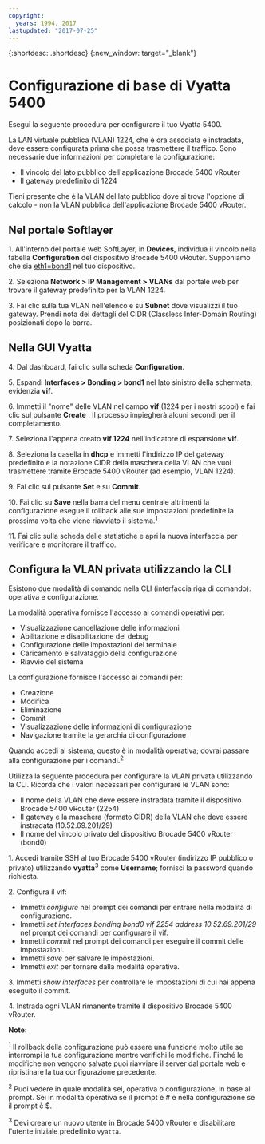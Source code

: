 ```yaml
---
copyright:
  years: 1994, 2017
lastupdated: "2017-07-25"
---
```


{:shortdesc: .shortdesc}
{:new_window: target="_blank"}

# Configurazione di base di Vyatta 5400

Esegui la seguente procedura per configurare il tuo Vyatta 5400.

La LAN virtuale pubblica (VLAN) 1224, che è ora associata e instradata, deve essere configurata prima che possa trasmettere il traffico. Sono necessarie due informazioni per completare la configurazione:

  * Il vincolo del lato pubblico dell'applicazione Brocade 5400 vRouter
  * Il gateway predefinito di 1224

Tieni presente che è la VLAN del lato pubblico dove si trova l'opzione di calcolo - non la VLAN pubblica dell'applicazione Brocade 5400 vRouter.

## Nel portale Softlayer

1\. All'interno del portale web SoftLayer, in **Devices**, individua il vincolo nella tabella **Configuration** del dispositivo Brocade 5400 vRouter. Supponiamo che sia <span style="text-decoration: underline">eth1=bond1</span> nel tuo dispositivo.

2\. Seleziona **Network > IP Management > VLANs** dal portale web per trovare il gateway predefinito per la VLAN 1224.

3\. Fai clic sulla tua VLAN nell'elenco e su **Subnet** dove visualizzi il tuo gateway. Prendi nota dei dettagli del CIDR (Classless Inter-Domain Routing) posizionati dopo la barra. 

## Nella GUI Vyatta

4\. Dal dashboard, fai clic sulla scheda **Configuration**.

5\. Espandi **Interfaces > Bonding > bond1** nel lato sinistro della schermata; evidenzia **vif**.

6\. Immetti il "nome" delle VLAN nel campo **vif** (1224 per i nostri scopi) e fai clic sul pulsante **Create** . Il processo impiegherà alcuni secondi per il completamento.

7\. Seleziona l'appena creato **vif 1224** nell'indicatore di espansione **vif**.

8\. Seleziona la casella in **dhcp** e immetti l'indirizzo IP del gateway predefinito e la notazione CIDR della maschera della VLAN che vuoi trasmettere tramite Brocade 5400 vRouter (ad esempio, VLAN 1224).

9\. Fai clic sul pulsante **Set** e su **Commit**.

10\. Fai clic su **Save** nella barra del menu centrale altrimenti la configurazione esegue il rollback alle sue impostazioni predefinite la prossima volta che viene riavviato il sistema.<sup>1</sup>

11\. Fai clic sulla scheda delle statistiche e apri la nuova interfaccia per verificare e monitorare il traffico.

## Configura la VLAN privata utilizzando la CLI

Esistono due modalità di comando nella CLI (interfaccia riga di comando): operativa e configurazione. 

La modalità operativa fornisce l'accesso ai comandi operativi per:

  * Visualizzazione cancellazione delle informazioni
  * Abilitazione e disabilitazione del debug
  * Configurazione delle impostazioni del terminale
  * Caricamento e salvataggio della configurazione
  * Riavvio del sistema

La configurazione fornisce l'accesso ai comandi per:

  * Creazione
  * Modifica
  * Eliminazione
  * Commit
  * Visualizzazione delle informazioni di configurazione
  * Navigazione tramite la gerarchia di configurazione

Quando accedi al sistema, questo è in modalità operativa; dovrai passare alla configurazione per i comandi.<sup>2</sup>

Utilizza la seguente procedura per configurare la VLAN privata utilizzando la CLI. Ricorda che i valori necessari per configurare le VLAN sono:

  * Il nome della VLAN che deve essere instradata tramite il dispositivo Brocade 5400 vRouter (2254)
  * Il gateway e la maschera (formato CIDR) della VLAN che deve essere instradata (10.52.69.201/29)
  * Il nome del vincolo privato del dispositivo Brocade 5400 vRouter (bond0)

1\. Accedi tramite SSH al tuo Brocade 5400 vRouter (indirizzo IP pubblico o privato) utilizzando **vyatta**<sup>3</sup> come **Username**; fornisci la password quando richiesta.

2\. Configura il vif:

  * Immetti *configure* nel prompt dei comandi per entrare nella modalità di configurazione.
  * Immetti *set interfaces bonding bond0 vif 2254 address 10.52.69.201/29* nel prompt dei comandi per configurare il vif.
  * Immetti *commit* nel prompt dei comandi per eseguire il commit delle impostazioni.
  * Immetti *save* per salvare le impostazioni.
  * Immetti *exit* per tornare dalla modalità operativa.

3\. Immetti *show interfaces* per controllare le impostazioni di cui hai appena eseguito il commit.

4\. Instrada ogni VLAN rimanente tramite il dispositivo Brocade 5400 vRouter.

**Note:**

<sup>1</sup> Il rollback della configurazione può essere una funzione molto utile se interrompi la tua configurazione mentre verifichi le modifiche. Finché le modifiche non vengono salvate puoi riavviare il server dal portale web e ripristinare la tua configurazione precedente.

<sup>2</sup> Puoi vedere in quale modalità sei, operativa o configurazione, in base al prompt. Sei in modalità operativa se il prompt è # e nella configurazione se il prompt è $.

<sup>3</sup> Devi creare un nuovo utente in Brocade 5400 vRouter e disabilitare l'utente iniziale predefinito `vyatta`.
